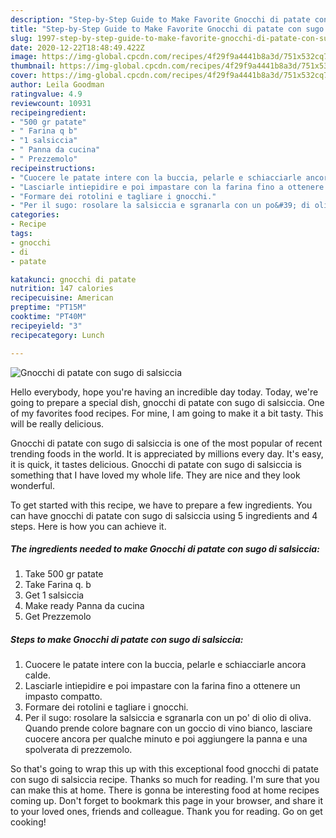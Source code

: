 ```yaml
---
description: "Step-by-Step Guide to Make Favorite Gnocchi di patate con sugo di salsiccia"
title: "Step-by-Step Guide to Make Favorite Gnocchi di patate con sugo di salsiccia"
slug: 1997-step-by-step-guide-to-make-favorite-gnocchi-di-patate-con-sugo-di-salsiccia
date: 2020-12-22T18:48:49.422Z
image: https://img-global.cpcdn.com/recipes/4f29f9a4441b8a3d/751x532cq70/gnocchi-di-patate-con-sugo-di-salsiccia-recipe-main-photo.jpg
thumbnail: https://img-global.cpcdn.com/recipes/4f29f9a4441b8a3d/751x532cq70/gnocchi-di-patate-con-sugo-di-salsiccia-recipe-main-photo.jpg
cover: https://img-global.cpcdn.com/recipes/4f29f9a4441b8a3d/751x532cq70/gnocchi-di-patate-con-sugo-di-salsiccia-recipe-main-photo.jpg
author: Leila Goodman
ratingvalue: 4.9
reviewcount: 10931
recipeingredient:
- "500 gr patate"
- " Farina q b"
- "1 salsiccia"
- " Panna da cucina"
- " Prezzemolo"
recipeinstructions:
- "Cuocere le patate intere con la buccia, pelarle e schiacciarle ancora calde."
- "Lasciarle intiepidire e poi impastare con la farina fino a ottenere un impasto compatto."
- "Formare dei rotolini e tagliare i gnocchi."
- "Per il sugo: rosolare la salsiccia e sgranarla con un po&#39; di olio di oliva. Quando prende colore bagnare con un goccio di vino bianco, lasciare cuocere ancora per qualche minuto e poi aggiungere la panna e una spolverata di prezzemolo."
categories:
- Recipe
tags:
- gnocchi
- di
- patate

katakunci: gnocchi di patate 
nutrition: 147 calories
recipecuisine: American
preptime: "PT15M"
cooktime: "PT40M"
recipeyield: "3"
recipecategory: Lunch

---
```



![Gnocchi di patate con sugo di salsiccia](https://img-global.cpcdn.com/recipes/4f29f9a4441b8a3d/751x532cq70/gnocchi-di-patate-con-sugo-di-salsiccia-recipe-main-photo.jpg)

Hello everybody, hope you're having an incredible day today. Today, we're going to prepare a special dish, gnocchi di patate con sugo di salsiccia. One of my favorites food recipes. For mine, I am going to make it a bit tasty. This will be really delicious.

Gnocchi di patate con sugo di salsiccia is one of the most popular of recent trending foods in the world. It is appreciated by millions every day. It's easy, it is quick, it tastes delicious. Gnocchi di patate con sugo di salsiccia is something that I have loved my whole life. They are nice and they look wonderful.




To get started with this recipe, we have to prepare a few ingredients. You can have gnocchi di patate con sugo di salsiccia using 5 ingredients and 4 steps. Here is how you can achieve it.

<!--inarticleads1-->

##### The ingredients needed to make Gnocchi di patate con sugo di salsiccia:

1. Take 500 gr patate
1. Take  Farina q. b
1. Get 1 salsiccia
1. Make ready  Panna da cucina
1. Get  Prezzemolo




<!--inarticleads2-->

##### Steps to make Gnocchi di patate con sugo di salsiccia:

1. Cuocere le patate intere con la buccia, pelarle e schiacciarle ancora calde.
1. Lasciarle intiepidire e poi impastare con la farina fino a ottenere un impasto compatto.
1. Formare dei rotolini e tagliare i gnocchi.
1. Per il sugo: rosolare la salsiccia e sgranarla con un po&#39; di olio di oliva. Quando prende colore bagnare con un goccio di vino bianco, lasciare cuocere ancora per qualche minuto e poi aggiungere la panna e una spolverata di prezzemolo.




So that's going to wrap this up with this exceptional food gnocchi di patate con sugo di salsiccia recipe. Thanks so much for reading. I'm sure that you can make this at home. There is gonna be interesting food at home recipes coming up. Don't forget to bookmark this page in your browser, and share it to your loved ones, friends and colleague. Thank you for reading. Go on get cooking!
